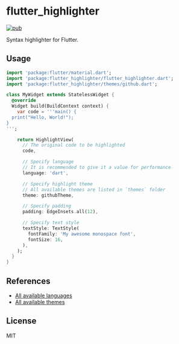 # flutter_highlighter

[![pub](https://img.shields.io/pub/v/flutter_highlighter)](https://pub.dev/packages/flutter_highlighter)

Syntax highlighter for Flutter. <!-- https://git-touch.github.io/highlighter/ -->

## Usage

```dart
import 'package:flutter/material.dart';
import 'package:flutter_highlighter/flutter_highlighter.dart';
import 'package:flutter_highlighter/themes/github.dart';

class MyWidget extends StatelessWidget {
  @override
  Widget build(BuildContext context) {
    var code = '''main() {
  print("Hello, World!");
}
''';

    return HighlightView(
      // The original code to be highlighted
      code,

      // Specify language
      // It is recommended to give it a value for performance
      language: 'dart',

      // Specify highlight theme
      // All available themes are listed in `themes` folder
      theme: githubTheme,

      // Specify padding
      padding: EdgeInsets.all(12),

      // Specify text style
      textStyle: TextStyle(
        fontFamily: 'My awesome monospace font',
        fontSize: 16,
      ),
    );
  }
}
```

## References

- [All available languages](https://github.com/predatorx7/highlight/tree/master/highlighter/lib/languages)
- [All available themes](https://github.com/predatorx7/highlight/blob/master/flutter_highlighter/lib/themes)

## License

MIT
